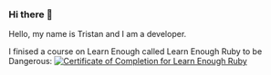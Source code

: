 ### Hi there 👋

Hello, my name is Tristan and I am a developer.

I finised a course on Learn Enough called Learn Enough Ruby to be Dangerous:
<a href="https://www.learnenough.com/certificates/tristan.meillard"><img src="https://www.learnenough.com/certificates/tristan.meillard/ruby-tutorial.svg" alt="Certificate of Completion for Learn Enough Ruby"></a>

<!--
**tristanmeillard/tristanmeillard** is a ✨ _special_ ✨ repository because its `README.md` (this file) appears on your GitHub profile.

Here are some ideas to get you started:

- 🔭 I’m currently working on ...
- 🌱 I’m currently learning ...
- 👯 I’m looking to collaborate on ...
- 🤔 I’m looking for help with ...
- 💬 Ask me about ...
- 📫 How to reach me: ...
- 😄 Pronouns: ...
- ⚡ Fun fact: ...
-->
